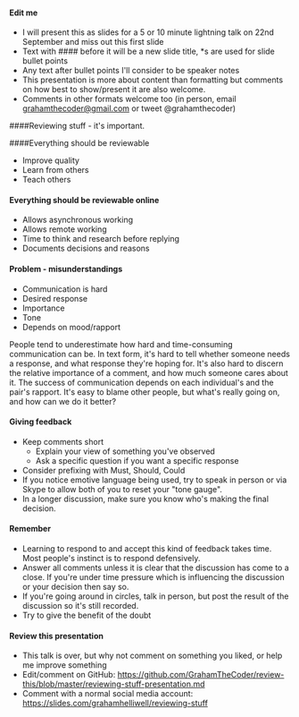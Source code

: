 #### Edit me
* I will present this as slides for a 5 or 10 minute lightning talk on 22nd September and miss out this first slide
* Text with #### before it will be a new slide title, *s are used for slide bullet points
* Any text after bullet points I'll consider to be speaker notes
* This presentation is more about content than formatting but comments on how best to show/present it are also welcome.
* Comments in other formats welcome too (in person, email grahamthecoder@gmail.com or tweet @grahamthecoder)

####Reviewing stuff - it's important.

####Everything should be reviewable
* Improve quality
* Learn from others
* Teach others

#### Everything should be reviewable online
* Allows asynchronous working
* Allows remote working
* Time to think and research before replying
* Documents decisions and reasons

#### Problem - misunderstandings
* Communication is hard
* Desired response
* Importance
* Tone
* Depends on mood/rapport

People tend to underestimate how hard and time-consuming communication can be.
In text form, it's hard to tell whether someone needs a response, and what response they're hoping for.
It's also hard to discern the relative importance of a comment, and how much someone cares about it.
The success of communication depends on each individual's and the pair's rapport.
It's easy to blame other people, but what's really going on, and how can we do it better?

#### Giving feedback
* Keep comments short
  * Explain your view of something you've observed
  * Ask a specific question if you want a specific response
* Consider prefixing with Must, Should, Could
* If you notice emotive language being used, try to speak in person or via Skype to allow both of you to reset your "tone gauge".
* In a longer discussion, make sure you know who's making the final decision.

#### Remember
* Learning to respond to and accept this kind of feedback takes time. Most people's instinct is to respond defensively.
* Answer all comments unless it is clear that the discussion has come to a close. If you're under time pressure which is influencing the discussion or your decision then say so.
* If you're going around in circles, talk in person, but post the result of the discussion so it's still recorded.
* Try to give the benefit of the doubt

#### Review this presentation
* This talk is over, but why not comment on something you liked, or help me improve something
* Edit/comment on GitHub: https://github.com/GrahamTheCoder/review-this/blob/master/reviewing-stuff-presentation.md
* Comment with a normal social media account: https://slides.com/grahamhelliwell/reviewing-stuff
